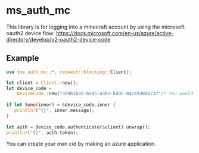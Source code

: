 # ms_auth_mc
This library is for logging into a minecraft account by using the microsoft oauth2 device flow: https://docs.microsoft.com/en-us/azure/active-directory/develop/v2-oauth2-device-code
## Example
```rs
use {ms_auth_mc::*, reqwest::blocking::Client};

let client = Client::new();
let device_code =
    DeviceCode::new("389b1b32-b5d5-43b2-bddc-84ce938d6737"/* You would ideally replace this with your own CID*/, None, &client).unwrap();
 
if let Some(inner) = &device_code.inner {
   println!("{}", inner.message);
}
 
let auth = device_code.authenticate(&client).unwrap();
println!("{}", auth.token);
```
You can create your own cid by making an azure application.
